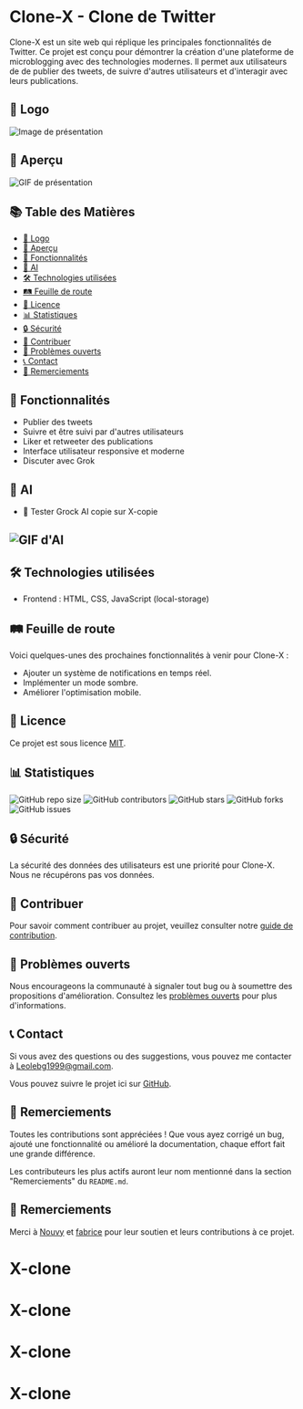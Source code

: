 # Clone-X - Clone de Twitter

Clone-X est un site web qui réplique les principales fonctionnalités de Twitter. Ce projet est conçu pour démontrer la création d'une plateforme de microblogging avec des technologies modernes. Il permet aux utilisateurs de de publier des tweets, de suivre d'autres utilisateurs et d'interagir avec leurs publications.

## 📸 Logo
![Image de présentation](Main/logo/logo.png)

## 📲 Aperçu
![GIF de présentation](Main/gif/bonjour.gif)

## 📚 Table des Matières

- [📸 Logo](#-logo)
- [📲 Aperçu](#-aperçu)
- [🚀 Fonctionnalités](#-fonctionnalités)
- [🤖 AI](#-ai)
- [🛠️ Technologies utilisées](#%EF%B8%8F-technologies-utilisées)
- [🛤️ Feuille de route](#%EF%B8%8F-feuille-de-route)
- [📄 Licence](#-licence)
- [📊 Statistiques](#-statistiques)
- [🔒 Sécurité](#-sécurité)
- [🤝 Contribuer](#-contribuer)
- [🐞 Problèmes ouverts](#-problèmes-ouverts)
- [📞 Contact](#-contact)
- [🙏 Remerciements](#-remerciements)

## 🚀 Fonctionnalités

- Publier des tweets
- Suivre et être suivi par d'autres utilisateurs
- Liker et retweeter des publications
- Interface utilisateur responsive et moderne
- Discuter avec Grok

## 🤖 AI
- 🤯 Tester Grock AI copie sur X-copie
## ![GIF d'AI](Main/gif/ai.gif)

## 🛠️ Technologies utilisées
- Frontend : HTML, CSS, JavaScript (local-storage)

## 🛤️ Feuille de route

Voici quelques-unes des prochaines fonctionnalités à venir pour Clone-X :

- Ajouter un système de notifications en temps réel.
- Implémenter un mode sombre.
- Améliorer l'optimisation mobile.

## 📄 Licence

Ce projet est sous licence [MIT](LICENSE).

## 📊 Statistiques

![GitHub repo size](https://img.shields.io/github/repo-size/Leo25387/Clone-X) ![GitHub contributors](https://img.shields.io/github/contributors/Leo25387/Clone-X) ![GitHub stars](https://img.shields.io/github/stars/Leo25387/Clone-X?style=social) ![GitHub forks](https://img.shields.io/github/forks/Leo25387/Clone-X?style=social) ![GitHub issues](https://img.shields.io/github/issues/Leo25387/Clone-X)

## 🔒 Sécurité

La sécurité des données des utilisateurs est une priorité pour Clone-X. Nous ne récupérons pas vos données.

## 🤝 Contribuer

Pour savoir comment contribuer au projet, veuillez consulter notre [guide de contribution](CONTRIBUTING.md).

## 🐞 Problèmes ouverts

Nous encourageons la communauté à signaler tout bug ou à soumettre des propositions d'amélioration. Consultez les [problèmes ouverts](https://github.com/Leo25387/Clone-X/issues) pour plus d'informations.

## 📞 Contact

Si vous avez des questions ou des suggestions, vous pouvez me contacter à [Leolebg1999@gmail.com](mailto🥇leolebg1999@gmail.com).

Vous pouvez suivre le projet ici sur [GitHub](https://github.com/Leo25387/Clone-X).

## 🎉 Remerciements

Toutes les contributions sont appréciées ! Que vous ayez corrigé un bug, ajouté une fonctionnalité ou amélioré la documentation, chaque effort fait une grande différence.

Les contributeurs les plus actifs auront leur nom mentionné dans la section "Remerciements" du `README.md`.


## 🙏 Remerciements

Merci à [Nouvy](https://github.com/Nouvy) et [fabrice](https://github.com/fabriceHategekimana) pour leur soutien et leurs contributions à ce projet.
# X-clone
# X-clone
# X-clone
# X-clone
